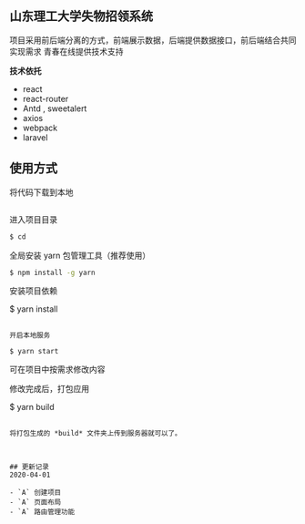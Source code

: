 ## 山东理工大学失物招领系统


项目采用前后端分离的方式，前端展示数据，后端提供数据接口，前后端结合共同实现需求 青春在线提供技术支持

**技术依托**

- react
- react-router
- Antd , sweetalert 
- axios
- webpack
- laravel




## 使用方式

将代码下载到本地

```bash

```

进入项目目录

```bash
$ cd
```

全局安装 yarn 包管理工具（推荐使用）

```bash
$ npm install -g yarn
```

安装项目依赖

$ yarn install
```

开启本地服务

$ yarn start
```
可在项目中按需求修改内容

修改完成后，打包应用

$ yarn build
```

将打包生成的 *build* 文件夹上传到服务器就可以了。



## 更新记录
2020-04-01

- `A` 创建项目
- `A` 页面布局
- `A` 路由管理功能
